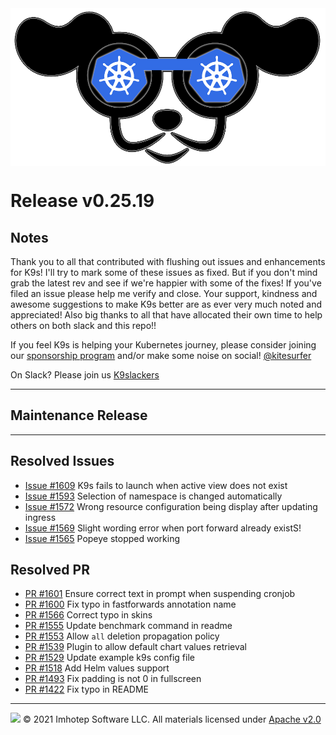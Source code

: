 <img src="https://raw.githubusercontent.com/derailed/k9s/master/assets/k9s.png" align="center" width="800" height="auto"/>

# Release v0.25.19

## Notes

Thank you to all that contributed with flushing out issues and enhancements for K9s! I'll try to mark some of these issues as fixed. But if you don't mind grab the latest rev and see if we're happier with some of the fixes! If you've filed an issue please help me verify and close. Your support, kindness and awesome suggestions to make K9s better are as ever very much noted and appreciated! Also big thanks to all that have allocated their own time to help others on both slack and this repo!!

If you feel K9s is helping your Kubernetes journey, please consider joining our [sponsorship program](https://github.com/sponsors/derailed) and/or make some noise on social! [@kitesurfer](https://twitter.com/kitesurfer)

On Slack? Please join us [K9slackers](https://join.slack.com/t/k9sers/shared_invite/enQtOTA5MDEyNzI5MTU0LWQ1ZGI3MzliYzZhZWEyNzYxYzA3NjE0YTk1YmFmNzViZjIyNzhkZGI0MmJjYzhlNjdlMGJhYzE2ZGU1NjkyNTM)

---

## Maintenance Release

---

## Resolved Issues

* [Issue #1609](https://github.com/kswapd/k9s/issues/1609) K9s fails to launch when active view does not exist
* [Issue #1593](https://github.com/kswapd/k9s/issues/1593) Selection of namespace is changed automatically
* [Issue #1572](https://github.com/kswapd/k9s/issues/1572) Wrong resource configuration being display after updating ingress
* [Issue #1569](https://github.com/kswapd/k9s/issues/1569) Slight wording error when port forward already existS!
* [Issue #1565](https://github.com/kswapd/k9s/issues/1565) Popeye stopped working

## Resolved PR

* [PR #1601](https://github.com/kswapd/k9s/pull/1601) Ensure correct text in prompt when suspending cronjob
* [PR #1600](https://github.com/kswapd/k9s/pull/1600) Fix typo in fastforwards annotation name
* [PR #1566](https://github.com/kswapd/k9s/pull/1566) Correct typo in skins
* [PR #1555](https://github.com/kswapd/k9s/pull/1555) Update benchmark command in readme
* [PR #1553](https://github.com/kswapd/k9s/pull/1553) Allow `all` deletion propagation policy
* [PR #1539](https://github.com/kswapd/k9s/pull/1539) Plugin to allow default chart values retrieval
* [PR #1529](https://github.com/kswapd/k9s/pull/1529) Update example k9s config file
* [PR #1518](https://github.com/kswapd/k9s/pull/1518) Add Helm values support
* [PR #1493](https://github.com/kswapd/k9s/pull/1493) Fix padding is not 0 in fullscreen
* [PR #1422](https://github.com/kswapd/k9s/pull/1422) Fix typo in README

---

<img src="https://raw.githubusercontent.com/derailed/k9s/master/assets/imhotep_logo.png" width="32" height="auto"/> © 2021 Imhotep Software LLC. All materials licensed under [Apache v2.0](http://www.apache.org/licenses/LICENSE-2.0)
